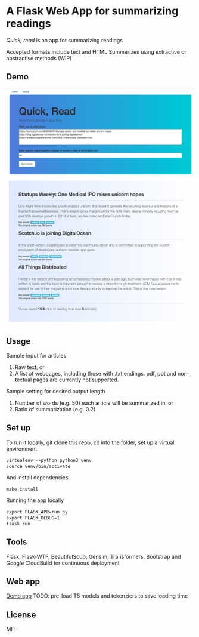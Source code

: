 # A Flask Web App for summarizing readings

_Quick, read_ is an app for summarizing readings

Accepted formats include text and HTML
Summerizes using extractive or abstractive methods (WIP)

## Demo

<img src="app/static/flaskapp_screenshot1.png" alt='screenshot1'>
<img src="app/static/flaskapp_screenshot2.png" alt='screenshot2'>

## Usage

Sample input for articles

1. Raw text, or
2. A list of webpages, including those with .txt endings. pdf, ppt and non-textual pages are currently not supported.

Sample setting for desired output length

1. Number of words (e.g. 50) each article will be summarized in, or
2. Ratio of summarization (e.g. 0.2)

## Set up

To run it locally, git clone this repo, cd into the folder, set up a virtual environment

```
virtualenv --python python3 venv
source venv/bin/activate
```

And install dependencies

```
make install
```

Running the app locally

```
export FLASK_APP=run.py
export FLASK_DEBUG=1
flask run
```

## Tools

Flask, Flask-WTF, BeautifulSoup, Gensim, Transformers, Bootstrap and Google CloudBuild for continuous deployment

## Web app

[Demo app](https://flask-quick-read.herokuapp.com)
TODO: pre-load T5 models and tokenziers to save loading time

## License

MIT
